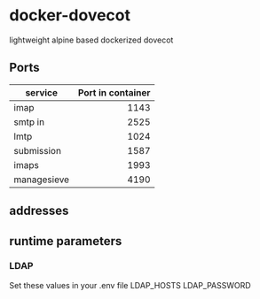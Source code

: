 # docker-dovecot
lightweight alpine based dockerized dovecot
## Ports

| service | Port in container|
| -------------- | ---------: |
| imap         | 1143  |
| smtp in      | 2525  |
| lmtp         | 1024  |
| submission   | 1587  |
| imaps        | 1993  |
| managesieve  | 4190  |

## addresses

## runtime parameters
### LDAP
Set these values in your .env file
LDAP_HOSTS
LDAP_PASSWORD

